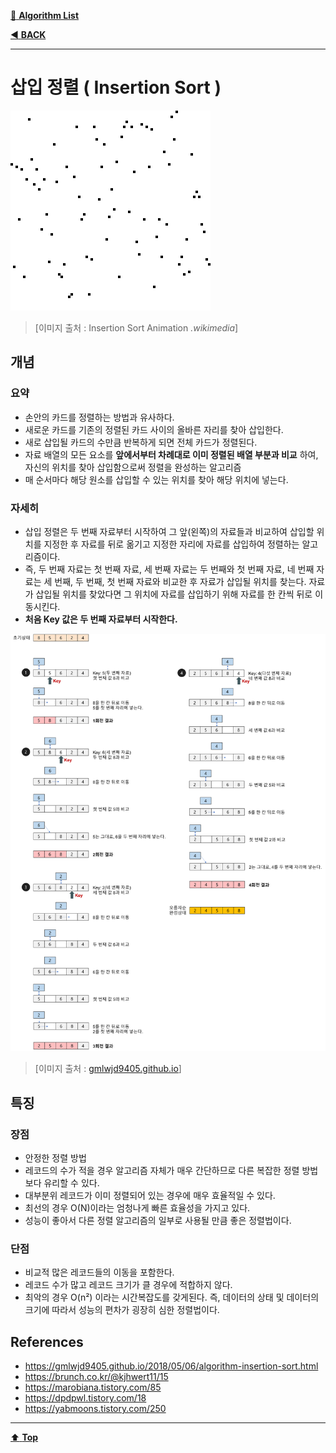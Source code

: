 [:file_folder: **Algorithm List**](https://github.com/dlalstj0213/Study.Algorithm_Java)

[:arrow_backward: **BACK**](../)

---

# 삽입 정렬 ( Insertion Sort )

![선택정렬](../../../../imgs/insertion_sort_animation.gif)

> [이미지 출처 : Insertion Sort Animation *.wikimedia*]

## 개념
### 요약

- 손안의 카드를 정렬하는 방법과 유사하다.
- 새로운 카드를 기존의 정렬된 카드 사이의 올바른 자리를 찾아 삽입한다.
- 새로 삽입될 카드의 수만큼 반복하게 되면 전체 카드가 정렬된다.
- 자료 배열의 모든 요소를 **앞에서부터 차례대로 이미 정렬된 배열 부분과 비교** 하여, 자신의 위치를 찾아 삽입함으로써 정렬을 완성하는 알고리즘
- 매 순서마다 해당 원소를 삽입할 수 있는 위치를 찾아 해당 위치에 넣는다.

### 자세히

- 삽입 정렬은 두 번째 자료부터 시작하여 그 앞(왼쪽)의 자료들과 비교하여 삽입할 위치를 지정한 후 자료를 뒤로 옮기고 지정한 자리에 자료를 삽입하여 정렬하는 알고리즘이다.
- 즉, 두 번째 자료는 첫 번째 자료, 세 번째 자료는 두 번째와 첫 번째 자료, 네 번째 자료는 세 번째, 두 번째, 첫 번째 자료와 비교한 후 자료가 삽입될 위치를 찾는다. 자료가 삽입될 위치를 찾았다면 그 위치에 자료를 삽입하기 위해 자료를 한 칸씩 뒤로 이동시킨다.
- **처음 Key 값은 두 번째 자료부터 시작한다.**

![선택정렬이미지](../../../../imgs/insertion_sort.png)

> [이미지 출처 : [gmlwjd9405.github.io](https://gmlwjd9405.github.io/2018/05/06/algorithm-insertion-sort.html)]

## 특징

### 장점
- 안정한 정렬 방법
- 레코드의 수가 적을 경우 알고리즘 자체가 매우 간단하므로 다른 복잡한 정렬 방법보다 유리할 수 있다.
- 대부분위 레코드가 이미 정렬되어 있는 경우에 매우 효율적일 수 있다.
- 최선의 경우 O(N)이라는 엄청나게 빠른 효율성을 가지고 있다.
- 성능이 좋아서 다른 정렬 알고리즘의 일부로 사용될 만큼 좋은 정렬법이다.

### 단점
- 비교적 많은 레코드들의 이동을 포함한다.
- 레코드 수가 많고 레코드 크기가 클 경우에 적합하지 않다.
- 최악의 경우 O(n²) 이라는 시간복잡도를 갖게된다. 즉, 데이터의 상태 및 데이터의 크기에 따라서 성능의 편차가 굉장히 심한 정렬법이다.

## References
- https://gmlwjd9405.github.io/2018/05/06/algorithm-insertion-sort.html
- https://brunch.co.kr/@kjhwert11/15
- https://marobiana.tistory.com/85
- https://dpdpwl.tistory.com/18
- https://yabmoons.tistory.com/250

---

[:arrow_up: **Top**](#)